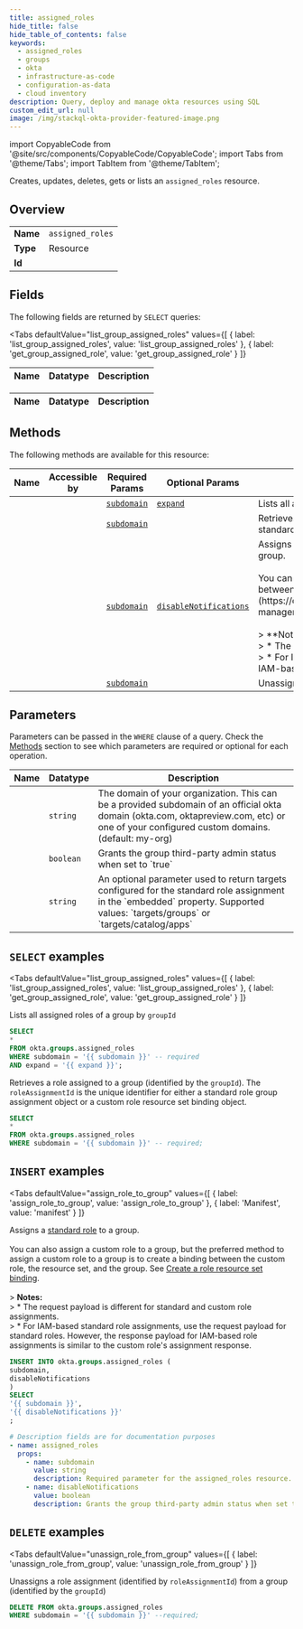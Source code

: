 ```yaml
--- 
title: assigned_roles
hide_title: false
hide_table_of_contents: false
keywords:
  - assigned_roles
  - groups
  - okta
  - infrastructure-as-code
  - configuration-as-data
  - cloud inventory
description: Query, deploy and manage okta resources using SQL
custom_edit_url: null
image: /img/stackql-okta-provider-featured-image.png
---
```


import CopyableCode from '@site/src/components/CopyableCode/CopyableCode';
import Tabs from '@theme/Tabs';
import TabItem from '@theme/TabItem';

Creates, updates, deletes, gets or lists an <code>assigned_roles</code> resource.

## Overview
<table><tbody>
<tr><td><b>Name</b></td><td><code>assigned_roles</code></td></tr>
<tr><td><b>Type</b></td><td>Resource</td></tr>
<tr><td><b>Id</b></td><td><CopyableCode code="okta.groups.assigned_roles" /></td></tr>
</tbody></table>

## Fields

The following fields are returned by `SELECT` queries:

<Tabs
    defaultValue="list_group_assigned_roles"
    values={[
        { label: 'list_group_assigned_roles', value: 'list_group_assigned_roles' },
        { label: 'get_group_assigned_role', value: 'get_group_assigned_role' }
    ]}
>
<TabItem value="list_group_assigned_roles">

<table>
<thead>
    <tr>
    <th>Name</th>
    <th>Datatype</th>
    <th>Description</th>
    </tr>
</thead>
<tbody>
</tbody>
</table>
</TabItem>
<TabItem value="get_group_assigned_role">

<table>
<thead>
    <tr>
    <th>Name</th>
    <th>Datatype</th>
    <th>Description</th>
    </tr>
</thead>
<tbody>
</tbody>
</table>
</TabItem>
</Tabs>

## Methods

The following methods are available for this resource:

<table>
<thead>
    <tr>
    <th>Name</th>
    <th>Accessible by</th>
    <th>Required Params</th>
    <th>Optional Params</th>
    <th>Description</th>
    </tr>
</thead>
<tbody>
<tr>
    <td><a href="#list_group_assigned_roles"><CopyableCode code="list_group_assigned_roles" /></a></td>
    <td><CopyableCode code="select" /></td>
    <td><a href="#parameter-subdomain"><code>subdomain</code></a></td>
    <td><a href="#parameter-expand"><code>expand</code></a></td>
    <td>Lists all assigned roles of a group by `groupId`</td>
</tr>
<tr>
    <td><a href="#get_group_assigned_role"><CopyableCode code="get_group_assigned_role" /></a></td>
    <td><CopyableCode code="select" /></td>
    <td><a href="#parameter-subdomain"><code>subdomain</code></a></td>
    <td></td>
    <td>Retrieves a role assigned to a group (identified by the `groupId`). The `roleAssignmentId` is the unique identifier for either a standard role group assignment object or a custom role resource set binding object.</td>
</tr>
<tr>
    <td><a href="#assign_role_to_group"><CopyableCode code="assign_role_to_group" /></a></td>
    <td><CopyableCode code="insert" /></td>
    <td><a href="#parameter-subdomain"><code>subdomain</code></a></td>
    <td><a href="#parameter-disableNotifications"><code>disableNotifications</code></a></td>
    <td>Assigns a [standard role](https://developer.okta.com/docs/api/openapi/okta-management/guides/roles/#standard-roles) to a group.<br /><br />You can also assign a custom role to a group, but the preferred method to assign a custom role to a group is to create a binding between the custom role, the resource set, and the group. See [Create a role resource set binding](https://developer.okta.com/docs/api/openapi/okta-management/management/tag/RoleDResourceSetBinding/#tag/RoleDResourceSetBinding/operation/createResourceSetBinding).<br /><br />&gt; **Notes:**<br />&gt; * The request payload is different for standard and custom role assignments.<br />&gt; * For IAM-based standard role assignments, use the request payload for standard roles. However, the response payload for IAM-based role assignments is similar to the custom role's assignment response.</td>
</tr>
<tr>
    <td><a href="#unassign_role_from_group"><CopyableCode code="unassign_role_from_group" /></a></td>
    <td><CopyableCode code="delete" /></td>
    <td><a href="#parameter-subdomain"><code>subdomain</code></a></td>
    <td></td>
    <td>Unassigns a role assignment (identified by `roleAssignmentId`) from a group (identified by the `groupId`)</td>
</tr>
</tbody>
</table>

## Parameters

Parameters can be passed in the `WHERE` clause of a query. Check the [Methods](#methods) section to see which parameters are required or optional for each operation.

<table>
<thead>
    <tr>
    <th>Name</th>
    <th>Datatype</th>
    <th>Description</th>
    </tr>
</thead>
<tbody>
<tr id="parameter-subdomain">
    <td><CopyableCode code="subdomain" /></td>
    <td><code>string</code></td>
    <td>The domain of your organization. This can be a provided subdomain of an official okta domain (okta.com, oktapreview.com, etc) or one of your configured custom domains. (default: my-org)</td>
</tr>
<tr id="parameter-disableNotifications">
    <td><CopyableCode code="disableNotifications" /></td>
    <td><code>boolean</code></td>
    <td>Grants the group third-party admin status when set to `true`</td>
</tr>
<tr id="parameter-expand">
    <td><CopyableCode code="expand" /></td>
    <td><code>string</code></td>
    <td>An optional parameter used to return targets configured for the standard role assignment in the `embedded` property. Supported values: `targets/groups` or `targets/catalog/apps`</td>
</tr>
</tbody>
</table>

## `SELECT` examples

<Tabs
    defaultValue="list_group_assigned_roles"
    values={[
        { label: 'list_group_assigned_roles', value: 'list_group_assigned_roles' },
        { label: 'get_group_assigned_role', value: 'get_group_assigned_role' }
    ]}
>
<TabItem value="list_group_assigned_roles">

Lists all assigned roles of a group by `groupId`

```sql
SELECT
*
FROM okta.groups.assigned_roles
WHERE subdomain = '{{ subdomain }}' -- required
AND expand = '{{ expand }}';
```
</TabItem>
<TabItem value="get_group_assigned_role">

Retrieves a role assigned to a group (identified by the `groupId`). The `roleAssignmentId` is the unique identifier for either a standard role group assignment object or a custom role resource set binding object.

```sql
SELECT
*
FROM okta.groups.assigned_roles
WHERE subdomain = '{{ subdomain }}' -- required;
```
</TabItem>
</Tabs>


## `INSERT` examples

<Tabs
    defaultValue="assign_role_to_group"
    values={[
        { label: 'assign_role_to_group', value: 'assign_role_to_group' },
        { label: 'Manifest', value: 'manifest' }
    ]}
>
<TabItem value="assign_role_to_group">

Assigns a [standard role](https://developer.okta.com/docs/api/openapi/okta-management/guides/roles/#standard-roles) to a group.<br /><br />You can also assign a custom role to a group, but the preferred method to assign a custom role to a group is to create a binding between the custom role, the resource set, and the group. See [Create a role resource set binding](https://developer.okta.com/docs/api/openapi/okta-management/management/tag/RoleDResourceSetBinding/#tag/RoleDResourceSetBinding/operation/createResourceSetBinding).<br /><br />&gt; **Notes:**<br />&gt; * The request payload is different for standard and custom role assignments.<br />&gt; * For IAM-based standard role assignments, use the request payload for standard roles. However, the response payload for IAM-based role assignments is similar to the custom role's assignment response.

```sql
INSERT INTO okta.groups.assigned_roles (
subdomain,
disableNotifications
)
SELECT 
'{{ subdomain }}',
'{{ disableNotifications }}'
;
```
</TabItem>
<TabItem value="manifest">

```yaml
# Description fields are for documentation purposes
- name: assigned_roles
  props:
    - name: subdomain
      value: string
      description: Required parameter for the assigned_roles resource.
    - name: disableNotifications
      value: boolean
      description: Grants the group third-party admin status when set to `true`
```
</TabItem>
</Tabs>


## `DELETE` examples

<Tabs
    defaultValue="unassign_role_from_group"
    values={[
        { label: 'unassign_role_from_group', value: 'unassign_role_from_group' }
    ]}
>
<TabItem value="unassign_role_from_group">

Unassigns a role assignment (identified by `roleAssignmentId`) from a group (identified by the `groupId`)

```sql
DELETE FROM okta.groups.assigned_roles
WHERE subdomain = '{{ subdomain }}' --required;
```
</TabItem>
</Tabs>
